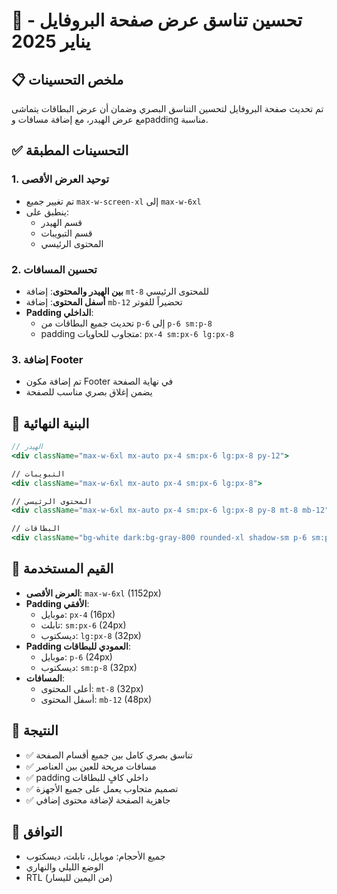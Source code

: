# 📐 تحسين تناسق عرض صفحة البروفايل - يناير 2025

## 📋 ملخص التحسينات

تم تحديث صفحة البروفايل لتحسين التناسق البصري وضمان أن عرض البطاقات يتماشى مع عرض الهيدر، مع إضافة مسافات وpadding مناسبة.

## ✅ التحسينات المطبقة

### 1. توحيد العرض الأقصى
- تم تغيير جميع `max-w-screen-xl` إلى `max-w-6xl`
- ينطبق على:
  - قسم الهيدر
  - قسم التبويبات
  - المحتوى الرئيسي

### 2. تحسين المسافات
- **بين الهيدر والمحتوى**: إضافة `mt-8` للمحتوى الرئيسي
- **أسفل المحتوى**: إضافة `mb-12` تحضيراً للفوتر
- **Padding الداخلي**: 
  - تحديث جميع البطاقات من `p-6` إلى `p-6 sm:p-8`
  - padding متجاوب للحاويات: `px-4 sm:px-6 lg:px-8`

### 3. إضافة Footer
- تم إضافة مكون Footer في نهاية الصفحة
- يضمن إغلاق بصري مناسب للصفحة

## 🎨 البنية النهائية

```jsx
// الهيدر
<div className="max-w-6xl mx-auto px-4 sm:px-6 lg:px-8 py-12">

// التبويبات
<div className="max-w-6xl mx-auto px-4 sm:px-6 lg:px-8">

// المحتوى الرئيسي
<div className="max-w-6xl mx-auto px-4 sm:px-6 lg:px-8 py-8 mt-8 mb-12">

// البطاقات
<div className="bg-white dark:bg-gray-800 rounded-xl shadow-sm p-6 sm:p-8">
```

## 📏 القيم المستخدمة

- **العرض الأقصى**: `max-w-6xl` (1152px)
- **Padding الأفقي**: 
  - موبايل: `px-4` (16px)
  - تابلت: `sm:px-6` (24px)
  - ديسكتوب: `lg:px-8` (32px)
- **Padding العمودي للبطاقات**:
  - موبايل: `p-6` (24px)
  - ديسكتوب: `sm:p-8` (32px)
- **المسافات**:
  - أعلى المحتوى: `mt-8` (32px)
  - أسفل المحتوى: `mb-12` (48px)

## 🎯 النتيجة

- ✅ تناسق بصري كامل بين جميع أقسام الصفحة
- ✅ مسافات مريحة للعين بين العناصر
- ✅ padding داخلي كافٍ للبطاقات
- ✅ تصميم متجاوب يعمل على جميع الأجهزة
- ✅ جاهزية الصفحة لإضافة محتوى إضافي

## 📱 التوافق

- جميع الأحجام: موبايل، تابلت، ديسكتوب
- الوضع الليلي والنهاري
- RTL (من اليمين لليسار)